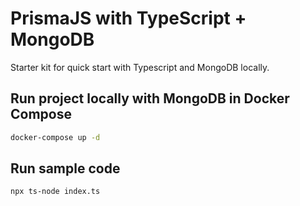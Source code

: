 # PrismaJS with TypeScript + MongoDB

Starter kit for quick start with Typescript and MongoDB locally.

## Run project locally with MongoDB in Docker Compose

```bash
docker-compose up -d
```

## Run sample code

```bash
npx ts-node index.ts

```
